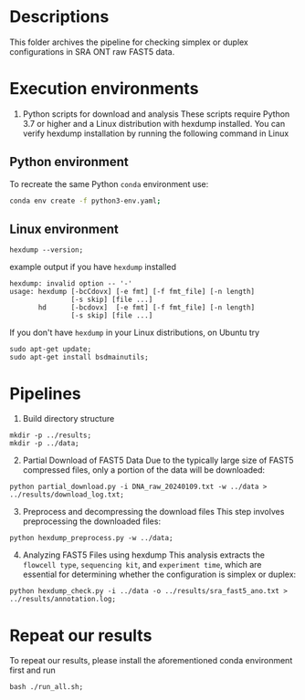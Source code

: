 # Descriptions
This folder archives the pipeline for checking simplex or duplex configurations in SRA ONT raw FAST5 data.


# Execution environments
1. Python scripts for download and analysis
These scripts require Python 3.7 or higher and a Linux distribution with hexdump installed. You can verify hexdump installation by running the following command in Linux
## Python environment
To recreate the same Python `conda` environment use:
```bash
conda env create -f python3-env.yaml;
```

## Linux environment
```
hexdump --version;
```
example output if you have `hexdump` installed
```
hexdump: invalid option -- '-'
usage: hexdump [-bcCdovx] [-e fmt] [-f fmt_file] [-n length]
               [-s skip] [file ...]
       hd      [-bcdovx]  [-e fmt] [-f fmt_file] [-n length]
               [-s skip] [file ...]
```
If you don't have `hexdump` in your Linux distributions, on Ubuntu try
```
sudo apt-get update;
sudo apt-get install bsdmainutils;
```


# Pipelines
1. Build directory structure
```
mkdir -p ../results;
mkdir -p ../data;
```

2. Partial Download of FAST5 Data
Due to the typically large size of FAST5 compressed files, only a portion of the data will be downloaded:
```
python partial_download.py -i DNA_raw_20240109.txt -w ../data > ../results/download_log.txt;
```


3. Preprocess and decompressing the download files
This step involves preprocessing the downloaded files:
```
python hexdump_preprocess.py -w ../data;
```


4. Analyzing FAST5 Files using hexdump
This analysis extracts the `flowcell type`, `sequencing kit`, and `experiment time`, which are essential for determining whether the configuration is simplex or duplex:
```
python hexdump_check.py -i ../data -o ../results/sra_fast5_ano.txt > ../results/annotation.log;
```

# Repeat our results
To repeat our results, please install the aforementioned conda environment first and run
```
bash ./run_all.sh;
```
